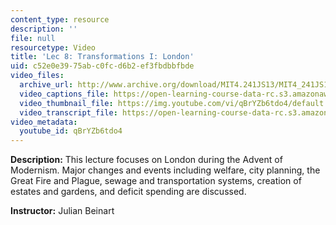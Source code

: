 ```yaml
---
content_type: resource
description: ''
file: null
resourcetype: Video
title: 'Lec 8: Transformations I: London'
uid: c52e0e39-75ab-c0fc-d6b2-ef3fbdbbfbde
video_files:
  archive_url: http://www.archive.org/download/MIT4.241JS13/MIT4_241JS13_lec08_300k.mp4
  video_captions_file: https://open-learning-course-data-rc.s3.amazonaws.com/4-241j-theory-of-city-form-spring-2013/c4283adef9d955df93c281ae67b1db9e_qBrYZb6tdo4.vtt
  video_thumbnail_file: https://img.youtube.com/vi/qBrYZb6tdo4/default.jpg
  video_transcript_file: https://open-learning-course-data-rc.s3.amazonaws.com/4-241j-theory-of-city-form-spring-2013/28feb342e671329ef4900aa420a7e9d0_qBrYZb6tdo4.pdf
video_metadata:
  youtube_id: qBrYZb6tdo4
---
```


**Description:** This lecture focuses on London during the Advent of Modernism. Major changes and events including welfare, city planning, the Great Fire and Plague, sewage and transportation systems, creation of estates and gardens, and deficit spending are discussed.

**Instructor:** Julian Beinart